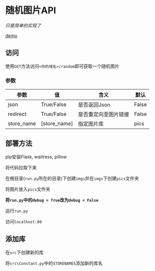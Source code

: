 # 随机图片API

*只是简单的实现了*

<a href="https://imgapi.chunshengserver.cn/random" target="_blank">demo</a>

## 访问

使用`GET`方法访问`<你的域名>/random`即可获取一个随机图片

### 参数
| 参数 | 值 | 含义| 默认 |
| ---- | -- | ---- | ---- |
| json | True/False | 是否返回Json | False |
| redirect | True/False | 是否重定向至图片链接 | False |
| store_name | [store_name] | 指定图片库 | pics |


## 部署方法

pip安装Flask, waitress, pillow

将代码拉取下来

在根目录(`run.py`所在的目录)下创建`imgs`并在`imgs`下创建`pics`文件夹

将图片放入`pics`文件夹

__将`run.py`中的`debug = True`改为`debug = False`__

运行`run.py`

访问`localhost:80`

## 添加库

在`src`下创建新的库

将`src\Constant.py`中的`STORENAMES`添加新的库名